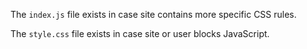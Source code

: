 The `index.js` file exists in case site contains more specific CSS rules.

The `style.css` file exists in case site or user blocks JavaScript.
